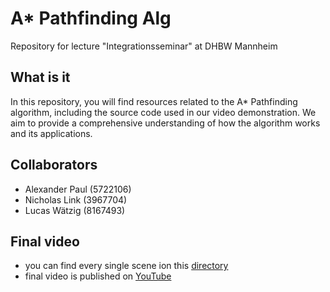 # A* Pathfinding Alg
Repository for lecture "Integrationsseminar" at DHBW Mannheim

## What is it
In this repository, you will find resources related to the A* Pathfinding algorithm, including the source code used in our video demonstration. We aim to provide a comprehensive understanding of how the algorithm works and its applications.


## Collaborators
- Alexander Paul (5722106)
- Nicholas Link (3967704)
- Lucas Wätzig (8167493)

## Final video
- you can find every single scene ion this [directory](scenes)
- final video is published on [YouTube](https://www.youtube.com/watch?v=ZNpexzYxYXs&t=7s)